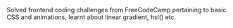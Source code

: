 Solved frontend coding challenges from FreeCodeCamp pertaining to basic CSS and animations, learnt about linear gradient, hsl() etc.